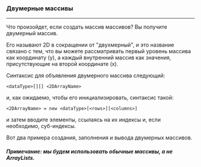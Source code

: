 ### Двумерные массивы
***

Что произойдет, если создать массив массивов? Вы получите двумерный массив.

Его называют 2D в сокращении от "двухмерный", и это название связано с тем, что вы можете рассматривать первый уровень массива как координату (y), а каждый внутренний массив как значения, присутствующие на второй координате (x).

Синтаксис для объявления двумерного массива следующий:

`<dataType>[][] <2DArrayName>`

и, как ожидаемо, чтобы его инициализировать, синтаксис такой:

`<2DArrayName> = new <dataType>[<rows>][<columns>]`

и затем вводите элементы, ссылаясь на их индексы и, если необходимо, суб-индексы.

Вот два примера создания, заполнения и вывода двумерных массивов.

##### Примечание: мы будем использовать обычные массивы, а не ArrayLists.